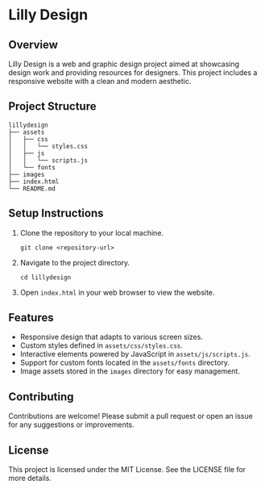 # Lilly Design

## Overview
Lilly Design is a web and graphic design project aimed at showcasing design work and providing resources for designers. This project includes a responsive website with a clean and modern aesthetic.

## Project Structure
```
lillydesign
├── assets
│   ├── css
│   │   └── styles.css
│   ├── js
│   │   └── scripts.js
│   └── fonts
├── images
├── index.html
└── README.md
```

## Setup Instructions
1. Clone the repository to your local machine.
   ```
   git clone <repository-url>
   ```
2. Navigate to the project directory.
   ```
   cd lillydesign
   ```
3. Open `index.html` in your web browser to view the website.

## Features
- Responsive design that adapts to various screen sizes.
- Custom styles defined in `assets/css/styles.css`.
- Interactive elements powered by JavaScript in `assets/js/scripts.js`.
- Support for custom fonts located in the `assets/fonts` directory.
- Image assets stored in the `images` directory for easy management.

## Contributing
Contributions are welcome! Please submit a pull request or open an issue for any suggestions or improvements.

## License
This project is licensed under the MIT License. See the LICENSE file for more details.